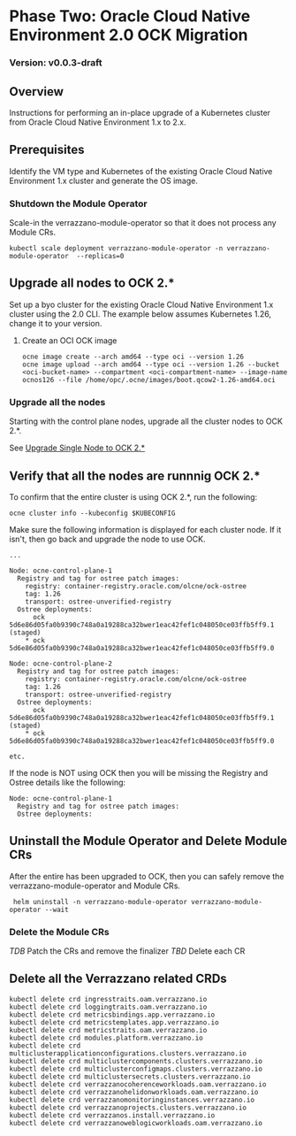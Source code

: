 # Phase Two: Oracle Cloud Native Environment 2.0 OCK Migration

### Version: v0.0.3-draft

## Overview
Instructions for performing an in-place upgrade of a Kubernetes cluster from Oracle Cloud Native Environment 1.x to 2.x.

## Prerequisites
Identify the VM type and Kubernetes of the existing Oracle Cloud Native Environment 1.x cluster and generate the OS image.

### Shutdown the Module Operator
Scale-in the verrazzano-module-operator so that it does not process any Module CRs.
```text
kubectl scale deployment verrazzano-module-operator -n verrazzano-module-operator  --replicas=0
```

## Upgrade all nodes to OCK 2.*

Set up a byo cluster for the existing Oracle Cloud Native Environment 1.x cluster using the 2.0 CLI. 
The example below assumes Kubernetes 1.26, change it to your version.

1. Create an OCI OCK image
    ```
    ocne image create --arch amd64 --type oci --version 1.26
    ocne image upload --arch amd64 --type oci --version 1.26 --bucket <oci-bucket-name> --compartment <oci-compartment-name> --image-name ocnos126 --file /home/opc/.ocne/images/boot.qcow2-1.26-amd64.oci
    ```
### Upgrade all the nodes
Starting with the control plane nodes, upgrade all the cluster nodes to OCK 2.*.

See [Upgrade Single Node to OCK 2.*](../phase2/ock-upgrade.md)

## Verify that all the nodes are runnnig OCK 2.*

To confirm that the entire cluster is using OCK 2.*, run the following:
```text
ocne cluster info --kubeconfig $KUBECONFIG 
```

Make sure the following information is displayed for each cluster node.  If it isn't, then
go back and upgrade the node to use OCK.  
```text
...

Node: ocne-control-plane-1
  Registry and tag for ostree patch images:
    registry: container-registry.oracle.com/olcne/ock-ostree
    tag: 1.26
    transport: ostree-unverified-registry
  Ostree deployments:
      ock 5d6e86d05fa0b9390c748a0a19288ca32bwer1eac42fef1c048050ce03ffb5ff9.1 (staged)
    * ock 5d6e86d05fa0b9390c748a0a19288ca32bwer1eac42fef1c048050ce03ffb5ff9.0
    
Node: ocne-control-plane-2
  Registry and tag for ostree patch images:
    registry: container-registry.oracle.com/olcne/ock-ostree
    tag: 1.26
    transport: ostree-unverified-registry
  Ostree deployments:
      ock 5d6e86d05fa0b9390c748a0a19288ca32bwer1eac42fef1c048050ce03ffb5ff9.1 (staged)
    * ock 5d6e86d05fa0b9390c748a0a19288ca32bwer1eac42fef1c048050ce03ffb5ff9.0
    
etc.      
```

If the node is NOT using OCK then you will be missing the Registry and Ostree details like the following:
```text
Node: ocne-control-plane-1
  Registry and tag for ostree patch images:
  Ostree deployments:
```

## Uninstall the Module Operator and Delete Module CRs
After the entire has been upgraded to OCK, then you can safely remove the verrazzano-module-operator and Module CRs.

```text
 helm uninstall -n verrazzano-module-operator verrazzano-module-operator --wait
```

### Delete the Module CRs
*TDB* Patch the CRs and remove the finalizer
*TBD* Delete each CR

## Delete all the Verrazzano related CRDs
```text
kubectl delete crd ingresstraits.oam.verrazzano.io
kubectl delete crd loggingtraits.oam.verrazzano.io
kubectl delete crd metricsbindings.app.verrazzano.io
kubectl delete crd metricstemplates.app.verrazzano.io
kubectl delete crd metricstraits.oam.verrazzano.io
kubectl delete crd modules.platform.verrazzano.io  
kubectl delete crd multiclusterapplicationconfigurations.clusters.verrazzano.io
kubectl delete crd multiclustercomponents.clusters.verrazzano.io
kubectl delete crd multiclusterconfigmaps.clusters.verrazzano.io
kubectl delete crd multiclustersecrets.clusters.verrazzano.io 
kubectl delete crd verrazzanocoherenceworkloads.oam.verrazzano.io
kubectl delete crd verrazzanohelidonworkloads.oam.verrazzano.io
kubectl delete crd verrazzanomonitoringinstances.verrazzano.io
kubectl delete crd verrazzanoprojects.clusters.verrazzano.io
kubectl delete crd verrazzanos.install.verrazzano.io
kubectl delete crd verrazzanoweblogicworkloads.oam.verrazzano.io
```
